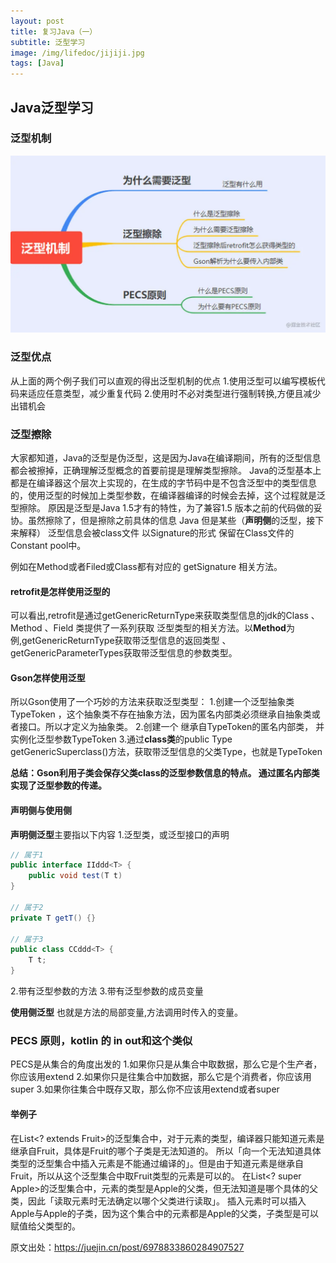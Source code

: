 ```yaml
---
layout: post
title: 复习Java（一）
subtitle: 泛型学习
image: /img/lifedoc/jijiji.jpg
tags: [Java]
---
```


## Java泛型学习

### 泛型机制

![](https://raw.githubusercontent.com/Pjex/images/master/ef3e9a525a5e44d29c5785ee811d1f90_tplv-k3u1fbpfcp-zoom-crop-mark_1304_1304_1304_734.awebp)


### 泛型优点

从上面的两个例子我们可以直观的得出泛型机制的优点
1.使用泛型可以编写模板代码来适应任意类型，减少重复代码
2.使用时不必对类型进行强制转换,方便且减少出错机会

### 泛型擦除

大家都知道，Java的泛型是伪泛型，这是因为Java在编译期间，所有的泛型信息都会被擦掉，正确理解泛型概念的首要前提是理解类型擦除。
Java的泛型基本上都是在编译器这个层次上实现的，在生成的字节码中是不包含泛型中的类型信息的，使用泛型的时候加上类型参数，在编译器编译的时候会去掉，这个过程就是泛型擦除。
原因是泛型是Java 1.5才有的特性，为了兼容1.5 版本之前的代码做的妥协。虽然擦除了，但是擦除之前具体的信息 Java 但是某些（**声明侧**的泛型，接下来解释） 泛型信息会被class文件 以Signature的形式 保留在Class文件的Constant pool中。

例如在Method或者Filed或Class都有对应的 getSignature 相关方法。

#### retrofit是怎样使用泛型的

可以看出,retrofit是通过getGenericReturnType来获取类型信息的jdk的Class 、Method 、Field 类提供了一系列获取 泛型类型的相关方法。以**Method**为例,getGenericReturnType获取带泛型信息的返回类型 、 getGenericParameterTypes获取带泛型信息的参数类型。

#### Gson怎样使用泛型

所以Gson使用了一个巧妙的方法来获取泛型类型：
1.创建一个泛型抽象类TypeToken <T> ，这个抽象类不存在抽象方法，因为匿名内部类必须继承自抽象类或者接口。所以才定义为抽象类。
2.创建一个 继承自TypeToken的匿名内部类， 并实例化泛型参数TypeToken<String>
3.通过**class类**的public Type getGenericSuperclass()方法，获取带泛型信息的父类Type，也就是TypeToken<String>

**总结：Gson利用子类会保存父类class的泛型参数信息的特点。 通过匿名内部类实现了泛型参数的传递。**

#### 声明侧与使用侧

**声明侧泛型**主要指以下内容
1.泛型类，或泛型接口的声明 
```java
// 属于1
public interface IIddd<T> {
    public void test(T t)
}

// 属于2
private T getT() {}

// 属于3
public class CCddd<T> {
    T t;
}
```
2.带有泛型参数的方法
3.带有泛型参数的成员变量

**使用侧泛型**
也就是方法的局部变量,方法调用时传入的变量。

### PECS 原则，kotlin 的 in out和这个类似
PECS是从集合的角度出发的
1.如果你只是从集合中取数据，那么它是个生产者，你应该用extend
2.如果你只是往集合中加数据，那么它是个消费者，你应该用super
3.如果你往集合中既存又取，那么你不应该用extend或者super

#### 举例子
在List<? extends Fruit>的泛型集合中，对于元素的类型，编译器只能知道元素是继承自Fruit，具体是Fruit的哪个子类是无法知道的。 所以「向一个无法知道具体类型的泛型集合中插入元素是不能通过编译的」。但是由于知道元素是继承自Fruit，所以从这个泛型集合中取Fruit类型的元素是可以的。
在List<? super Apple>的泛型集合中，元素的类型是Apple的父类，但无法知道是哪个具体的父类，因此「读取元素时无法确定以哪个父类进行读取」。 插入元素时可以插入Apple与Apple的子类，因为这个集合中的元素都是Apple的父类，子类型是可以赋值给父类型的。


原文出处：https://juejin.cn/post/6978833860284907527


